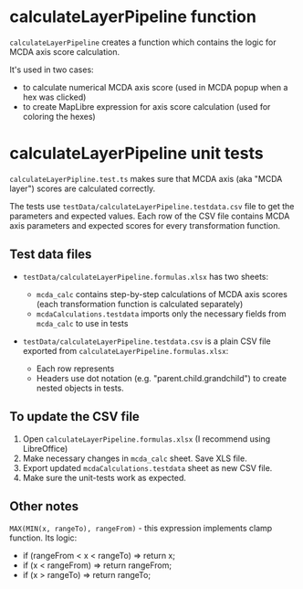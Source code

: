 # calculateLayerPipeline function

`calculateLayerPipeline` creates a function which contains the logic for MCDA axis score calculation.

It's used in two cases:

- to calculate numerical MCDA axis score (used in MCDA popup when a hex was clicked)
- to create MapLibre expression for axis score calculation (used for coloring the hexes)

# calculateLayerPipeline unit tests

`calculateLayerPipline.test.ts` makes sure that MCDA axis (aka "MCDA layer") scores are calculated correctly.

The tests use `testData/calculateLayerPipeline.testdata.csv` file to get the parameters and expected values.
Each row of the CSV file contains MCDA axis parameters and expected scores for every transformation function.

## Test data files

- `testData/calculateLayerPipeline.formulas.xlsx` has two sheets:

  - `mcda_calc` contains step-by-step calculations of MCDA axis scores (each transformation function is calculated separately)
  - `mcdaCalculations.testdata` imports only the necessary fields from `mcda_calc` to use in tests

- `testData/calculateLayerPipeline.testdata.csv` is a plain CSV file exported from `calculateLayerPipeline.formulas.xlsx`:
  - Each row represents
  - Headers use dot notation (e.g. "parent.child.grandchild") to create nested objects in tests.

## To update the CSV file

1. Open `calculateLayerPipeline.formulas.xlsx` (I recommend using LibreOffice)
2. Make necessary changes in `mcda_calc` sheet. Save XLS file.
3. Export updated `mcdaCalculations.testdata` sheet as new CSV file.
4. Make sure the unit-tests work as expected.

## Other notes

`MAX(MIN(x, rangeTo), rangeFrom)` - this expression implements clamp function.
Its logic:

- if (rangeFrom < x < rangeTo) => return x;
- if (x < rangeFrom) => return rangeFrom;
- if (x > rangeTo) => return rangeTo;
